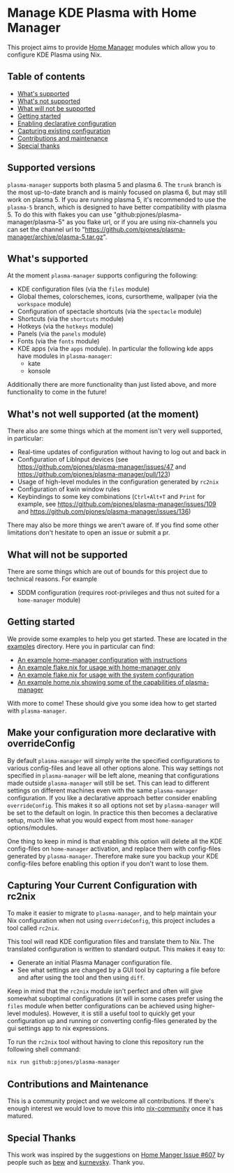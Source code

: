 # Manage KDE Plasma with Home Manager

This project aims to provide [Home Manager][home-manager] modules which allow you
to configure KDE Plasma using Nix.

## Table of contents
- [What's supported](#whats-supported)
- [What's not supported](#whats-not-well-supported-at-the-moment)
- [What will not be supported](#what-will-not-be-supported)
- [Getting started](#getting-started)
- [Enabling declarative configuration](#make-your-configuration-more-declarative-with-overrideconfig)
- [Capturing existing configuration](#capturing-your-current-configuration-with-rc2nix)
- [Contributions and maintenance](#contributions-and-maintenance)
- [Special thanks](#special-thanks)

## Supported versions
`plasma-manager` supports both plasma 5 and plasma 6. The `trunk` branch is the
most up-to-date branch and is mainly focused on plasma 6, but may still work on
plasma 5. If you are running plasma 5, it's recommended to use the `plasma-5`
branch, which is designed to have better compatibility with plasma 5. To do this
with flakes you can use "github:pjones/plasma-manager/plasma-5" as you flake
url, or if you are using nix-channels you can set the channel url to
"https://github.com/pjones/plasma-manager/archive/plasma-5.tar.gz".

## What's supported
At the moment `plasma-manager` supports configuring the following:
- KDE configuration files (via the `files` module)
- Global themes, colorschemes, icons, cursortheme, wallpaper (via the `workspace` module)
- Configuration of spectacle shortcuts (via the `spectacle` module)
- Shortcuts (via the `shortcuts` module)
- Hotkeys (via the `hotkeys` module)
- Panels (via the `panels` module)
- Fonts (via the `fonts` module)
- KDE apps (via the `apps` module). In particular the following kde apps have
  modules in `plasma-manager`:
  - kate
  - konsole

Additionally there are more functionality than just listed above, and more
functionality to come in the future!

## What's not well supported (at the moment)
There also are some things which at the moment isn't very well supported, in
particular:
- Real-time updates of configuration without having to log out and back in
- Configuration of LibInput devices (see https://github.com/pjones/plasma-manager/issues/47 and https://github.com/pjones/plasma-manager/pull/123)
- Usage of high-level modules in the configuration generated by `rc2nix`
- Configuration of kwin window rules
- Keybindings to some key combinations (`Ctrl+Alt+T` and `Print` for example, see https://github.com/pjones/plasma-manager/issues/109 and https://github.com/pjones/plasma-manager/issues/136)

There may also be more things we aren't aware of. If you find some other
limitations don't hesitate to open an issue or submit a pr.

## What will not be supported
There are some things which are out of bounds for this project due to technical
reasons. For example
- SDDM configuration (requires root-privileges and thus not suited for a `home-manager` module)

## Getting started
We provide some examples to help you get started. These are located in the
[examples](./examples/) directory. Here you in particular can find:
- [An example home-manager configuration](./examples/homeManager/home.nix) [with instructions](./examples/homeManager/README.md)
- [An example flake.nix for usage with home-manager only](./examples/homeManagerFlake//flake.nix)
- [An example flake.nix for usage with the system configuration](./examples/systemFlake/flake.nix)
- [An example home.nix showing some of the capabilities of plasma-manager](./examples/home.nix)

With more to come! These should give you some idea how to get started with
`plasma-manager`.

## Make your configuration more declarative with overrideConfig
By default `plasma-manager` will simply write the specified configurations to
various config-files and leave all other options alone. This way settings not
specified in `plasma-manager` will be left alone, meaning that configurations
made outside `plasma-manager` will still be set. This can lead to different
settings on different machines even with the same `plasma-manager`
configuration. If you like a declarative approach better consider enabling
`overrideConfig`. This makes it so all options not set by `plasma-manager` will
be set to the default on login. In practice this then becomes a declarative
setup, much like what you would expect from most `home-manager` options/modules.

One thing to keep in mind is that enabling this option will delete all the KDE
config-files on `home-manager` activation, and replace them with config-files
generated by `plasma-manager`. Therefore make sure you backup your KDE
config-files before enabling this option if you don't want to lose them.

## Capturing Your Current Configuration with rc2nix

To make it easier to migrate to `plasma-manager`, and to help maintain your Nix
configuration when not using `overrideConfig`, this project includes a tool
called `rc2nix`.

This tool will read KDE configuration files and translate them to Nix.  The
translated configuration is written to standard output.  This makes it easy to:

- Generate an initial Plasma Manager configuration file.
- See what settings are changed by a GUI tool by capturing a file
  before and after using the tool and then using `diff`.

Keep in mind that the `rc2nix` module isn't perfect and often will give somewhat
suboptimal configurations (it will in some cases prefer using the `files` module
when better configurations can be achieved using higher-level modules). However,
it is still a useful tool to quickly get your configuration up and running or
converting config-files generated by the gui settings app to nix expressions.

To run the `rc2nix` tool without having to clone this repository run
the following shell command:

```sh
nix run github:pjones/plasma-manager
```

## Contributions and Maintenance

This is a community project and we welcome all contributions.  If there's enough
interest we would love to move this into [nix-community] once it has matured.

## Special Thanks

This work was inspired by the suggestions on [Home Manger Issue #607][hm607] by
people such as [bew](https://github.com/bew) and
[kurnevsky](https://github.com/kurnevsky).  Thank you.

[home-manager]: https://github.com/nix-community/home-manager
[hm607]: https://github.com/nix-community/home-manager/issues/607
[nix-community]: https://github.com/nix-community
